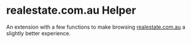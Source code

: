 # realestate.com.au Helper

An extension with a few functions to make browsing [realestate.com.au](www.realestate.com.au) a slightly better experience.
